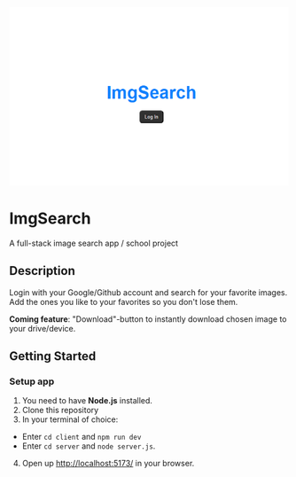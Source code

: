<img alt="ImgSearch" src="https://raw.githubusercontent.com/klvsv/ImgSearch/main/client/public/imgsearch.png">

# ImgSearch

A full-stack image search app / school project

## Description

Login with your Google/Github account and search for your favorite images. Add the ones you like to your favorites so you don't lose them.

**Coming feature**: "Download"-button to instantly download chosen image to your drive/device.

## Getting Started

### Setup app
1. You need to have **Node.js** installed.
2. Clone this repository
3. In your terminal of choice:
- Enter `cd client` and `npm run dev`
- Enter `cd server` and  `node server.js`.
4. Open up [http://localhost:5173/](http://localhost:5173/) in your browser.
